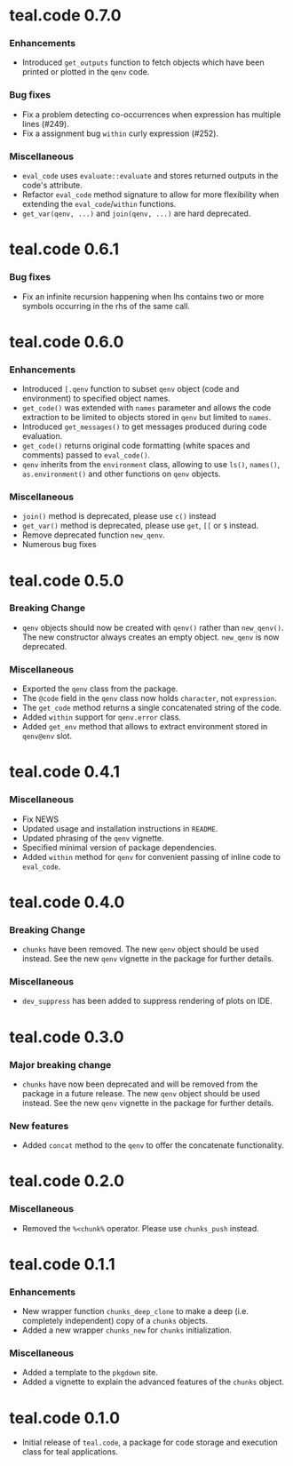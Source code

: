 # teal.code 0.7.0

### Enhancements

* Introduced `get_outputs` function to fetch objects which have been printed or plotted in the `qenv` code.

### Bug fixes

* Fix a problem detecting co-occurrences when expression has multiple lines (#249).
* Fix a assignment bug `within` curly expression (#252).

### Miscellaneous

* `eval_code` uses `evaluate::evaluate` and stores returned outputs in the code's attribute.
* Refactor `eval_code` method signature to allow for more flexibility when extending the `eval_code`/`within` functions.
* `get_var(qenv, ...)` and `join(qenv, ...)` are hard deprecated.

# teal.code 0.6.1

### Bug fixes

* Fix an infinite recursion happening when lhs contains two or more symbols occurring in the rhs of the same call.

# teal.code 0.6.0

### Enhancements

* Introduced `[.qenv` function to subset `qenv` object (code and environment) to specified object names.
* `get_code()` was extended with `names` parameter and allows the code extraction to be limited to objects stored in
`qenv` but limited to `names`.
* Introduced `get_messages()` to get messages produced during code evaluation.
* `get_code()` returns original code formatting (white spaces and comments) passed to `eval_code()`.
* `qenv` inherits from the `environment` class, allowing to use `ls()`, `names()`, `as.environment()` and other functions on `qenv` objects.

### Miscellaneous

* `join()` method is deprecated, please use `c()` instead
* `get_var()` method is deprecated, please use `get`, `[[` or `$` instead.
* Remove deprecated function `new_qenv`.
* Numerous bug fixes

# teal.code 0.5.0

### Breaking Change

* `qenv` objects should now be created with `qenv()` rather than `new_qenv()`. The new constructor always creates an empty object. `new_qenv` is now deprecated.

### Miscellaneous

* Exported the `qenv` class from the package.
* The `@code` field in the `qenv` class now holds `character`, not `expression`.
* The `get_code` method  returns a single concatenated string of the code.
* Added `within` support for `qenv.error` class.
* Added `get_env` method that allows to extract environment stored in `qenv@env` slot.

# teal.code 0.4.1

### Miscellaneous
* Fix NEWS
* Updated usage and installation instructions in `README`.
* Updated phrasing of the `qenv` vignette.
* Specified minimal version of package dependencies.
* Added `within` method for `qenv` for convenient passing of inline code to `eval_code`.

# teal.code 0.4.0

### Breaking Change
* `chunks` have been removed. The new `qenv` object should be used instead. See the new `qenv` vignette in the package for further details.

### Miscellaneous
* `dev_suppress` has been added to suppress rendering of plots on IDE.

# teal.code 0.3.0

### Major breaking change
* `chunks` have now been deprecated and will be removed from the package in a future release. The new `qenv` object should be used instead. See the new `qenv` vignette in the package for further details.

### New features
* Added `concat` method to the `qenv` to offer the concatenate functionality.

# teal.code 0.2.0

### Miscellaneous
* Removed the `%<chunk%` operator. Please use `chunks_push` instead.

# teal.code 0.1.1

### Enhancements
* New wrapper function `chunks_deep_clone` to make a deep (i.e. completely independent) copy of a `chunks` objects.
* Added a new wrapper `chunks_new` for `chunks` initialization.

### Miscellaneous
* Added a template to the `pkgdown` site.
* Added a vignette to explain the advanced features of the `chunks` object.

# teal.code 0.1.0

* Initial release of `teal.code`, a package for code storage and execution class for teal applications.
